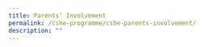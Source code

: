 ```yaml
---
title: Parents’ Involvement
permalink: /cshe-programme/cshe-parents-involvement/
description: ""
---
```

